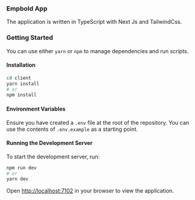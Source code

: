 ### Empbold App

The application is written in TypeScript with Next Js and TailwindCss.


### Getting Started

You can use either `yarn` or `npm` to manage dependencies and run scripts.

#### Installation

```bash
cd client
yarn install
# or
npm install
```

#### Environment Variables

Ensure you have created a `.env` file at the root of the repository. You can use the contents of `.env.example` as a starting point.

#### Running the Development Server

To start the development server, run:

```bash
npm run dev
# or
yarn dev
```

Open [http://localhost:7102](http://localhost:7102) in your browser to view the application.
